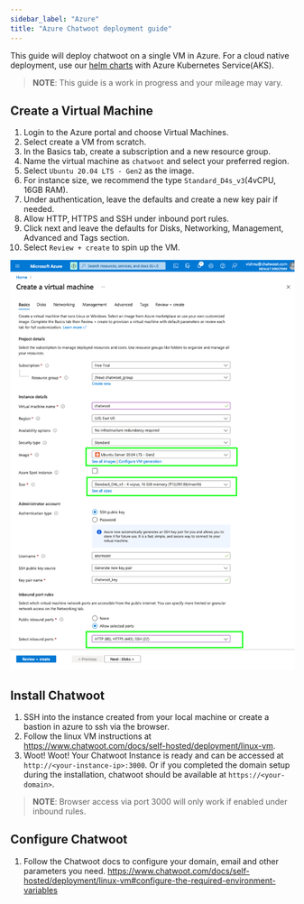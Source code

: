 ```yaml
---
sidebar_label: "Azure"
title: "Azure Chatwoot deployment guide"
---
```


This guide will deploy chatwoot on a single VM in Azure. For a cloud native deployment, use our [helm charts](https://github.com/chatwoot/charts) with Azure Kubernetes Service(AKS).

> **NOTE**: This guide is a work in progress and your mileage may vary.

## Create a Virtual Machine

1. Login to the Azure portal and choose Virtual Machines.
2. Select create a VM from scratch.
3. In the Basics tab, create a subscription and a new resource group.
4. Name the virtual machine as `chatwoot` and select your preferred region.
5. Select `Ubuntu 20.04 LTS - Gen2` as the image.
6. For instance size, we recommend the type `Standard_D4s_v3`(4vCPU, 16GB RAM).
7. Under authentication, leave the defaults and create a new key pair if needed.
8. Allow HTTP, HTTPS and SSH under inbound port rules.
9. Click next and leave the defaults for Disks, Networking, Management, Advanced and Tags section.
10. Select `Review + create` to spin up the VM.

![azure-create-vm](./images/azure.png)

## Install Chatwoot

1. SSH into the instance created from your local machine or create a bastion in azure to ssh via the browser. 
2. Follow the linux VM instructions at https://www.chatwoot.com/docs/self-hosted/deployment/linux-vm.
3. Woot! Woot! Your Chatwoot Instance is ready and can be accessed at `http://<your-instance-ip>:3000`. Or if you completed the domain setup during the installation, chatwoot should be available at `https://<your-domain>`.

> **NOTE**: Browser access via port 3000 will only work if enabled under inbound rules.

## Configure Chatwoot

1. Follow the Chatwoot docs to configure your domain, email and other parameters you need.
https://www.chatwoot.com/docs/self-hosted/deployment/linux-vm#configure-the-required-environment-variables
